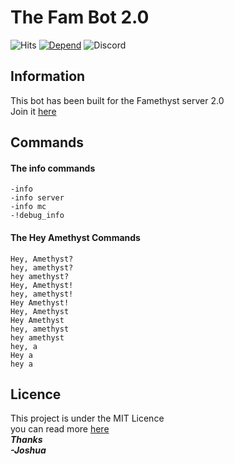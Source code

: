 # The Fam Bot 2.0
![Hits](https://hitcounter.pythonanywhere.com/count/tag.svg?url=https%3A%2F%2Fgithub.com%2FJoshua-Noakes1%2FFamethyst-Discord-Bot)
[![Depend](https://david-dm.org/Joshua-Noakes1/Famethyst-Discord-Bot.svg)](https://david-dm.org/Joshua-Noakes1/Famethyst-Discord-Bot)
![Discord](https://img.shields.io/discord/661399496537669632?color=purple&label=The%20Famethyst%20Discord%20Server&logo=discord)
## Information  
This bot has been built for the Famethyst server 2.0  
Join it [here](https://discord.io/Famethyst-20)  
## Commands  

#### The info commands
```Code
-info
-info server
-info mc
-!debug_info
```

#### The Hey Amethyst Commands
```Code
Hey, Amethyst?  
hey, amethyst?  
hey amethyst?  
Hey, Amethyst!  
hey, amethyst!  
Hey Amethyst! 
Hey, Amethyst  
Hey Amethyst  
hey, amethyst  
hey amethyst  
hey, a 
Hey a
hey a   
```  
## Licence
This project is under the MIT Licence   
you can read more [here](https://github.com/Joshua-Noakes1/Famethyst-Discord-Bot/blob/master/LICENSE)   
___Thanks   
-Joshua___
